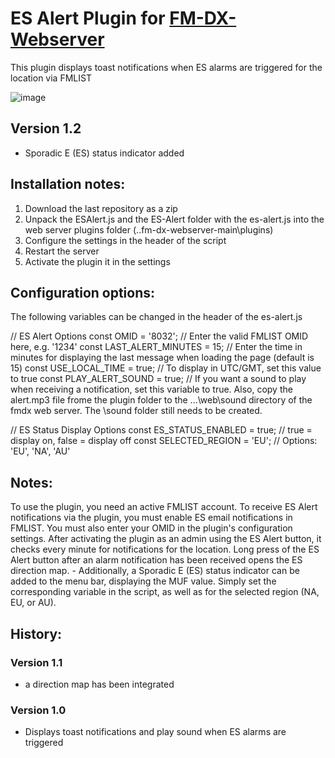 # ES Alert Plugin for [FM-DX-Webserver](https://github.com/NoobishSVK/fm-dx-webserver)

This plugin displays toast notifications when ES alarms are triggered for the location via FMLIST

![image](https://github.com/user-attachments/assets/dc137035-6a96-453f-b6e2-30818a277990)


## Version 1.2 

- Sporadic E (ES) status indicator added

## Installation notes:

1. 	Download the last repository as a zip
2.	Unpack the ESAlert.js and the ES-Alert folder with the es-alert.js into the web server plugins folder (..fm-dx-webserver-main\plugins)
3.  Configure the settings in the header of the script
4. 	Restart the server
5. 	Activate the plugin it in the settings

## Configuration options:

The following variables can be changed in the header of the es-alert.js

  // ES Alert Options 
  const OMID               = '8032';   // Enter the valid FMLIST OMID here, e.g. '1234'
  const LAST_ALERT_MINUTES = 15;       // Enter the time in minutes for displaying the last message when loading the page (default is 15)
  const USE_LOCAL_TIME     = true;    // To display in UTC/GMT, set this value to true
  const PLAY_ALERT_SOUND   = true;    // If you want a sound to play when receiving a notification, set this variable to true. Also, copy the alert.mp3 file frome the plugin folder to the ...\web\sound directory of the fmdx web server. The \sound folder still needs to be created.
 
  // ES Status Display Options
  const ES_STATUS_ENABLED = true;     // true = display on, false = display off
  const SELECTED_REGION = 'EU';       // Options: 'EU', 'NA', 'AU'


## Notes: 

To use the plugin, you need an active FMLIST account. To receive ES Alert notifications via the plugin, you must enable ES email notifications in FMLIST. You must also enter your OMID in the plugin's configuration settings. After activating the plugin as an admin using the ES Alert button, it checks every minute for notifications for the location. Long press of the ES Alert button after an alarm notification has been received opens the ES direction map. - Additionally, a Sporadic E (ES) status indicator can be added to the menu bar, displaying the MUF value. Simply set the corresponding variable in the script, as well as for the selected region (NA, EU, or AU).

## History:

### Version 1.1 

- a direction map has been integrated

### Version 1.0 

- Displays toast notifications and play sound when ES alarms are triggered
